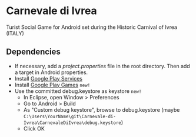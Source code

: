Carnevale di Ivrea
==================

Turist Social Game for Android set during the Historic Carnival of Ivrea (ITALY)


<h2>Dependencies</h2>

<ul>
<li>If necessary, add a <i>project.properties</i> file in the root directory. Then add a target in Android properties.</li>
<li>Install <a href="http://developer.android.com/google/play-services/setup.html">Google Play Services</a></li>
<li>Install <a href="https://developers.google.com/games/services/android/quickstart">Google Play Games</a> <code>new!</code></li>
<li>Use the committed debug.keystore as keystore <code>new!</code>
	<ul>
		<li>In Eclipse, open Window > Preferences </li>
		<li>Go to Android > Build</li>
		<li>As "Custom debug keystore", browse to debug.keystore (maybe <code>C:\Users\YourName\git\Carnevale-di-Ivrea\CarnevaleDiIvrea\debug.keystore</code>)</li>
		<li>Click OK</li>
	</ul>
</li>
</ul>
